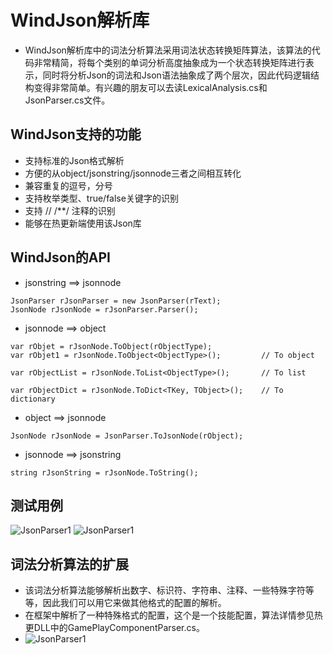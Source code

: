 # WindJson解析库
* WindJson解析库中的词法分析算法采用词法状态转换矩阵算法，该算法的代码非常精简，将每个类别的单词分析高度抽象成为一个状态转换矩阵进行表示，同时将分析Json的词法和Json语法抽象成了两个层次，因此代码逻辑结构变得非常简单。有兴趣的朋友可以去读LexicalAnalysis.cs和JsonParser.cs文件。

## WindJson支持的功能
* 支持标准的Json格式解析
* 方便的从object/jsonstring/jsonnode三者之间相互转化
* 兼容重复的逗号，分号
* 支持枚举类型、true/false关键字的识别
* 支持 // /**/ 注释的识别
* 能够在热更新端使用该Json库

## WindJson的API
* jsonstring ==> jsonnode
```
JsonParser rJsonParser = new JsonParser(rText);
JsonNode rJsonNode = rJsonParser.Parser();
```
* jsonnode ==> object
```
var rObjet = rJsonNode.ToObject(rObjectType);
var rObjet1 = rJsonNode.ToObject<ObjectType>();			// To object

var rObjectList = rJsonNode.ToList<ObjectType>();		// To list

var rObjectDict = rJsonNode.ToDict<TKey, TObject>();	// To dictionary
```
* object ==> jsonnode
```
JsonNode rJsonNode = JsonParser.ToJsonNode(rObject);
```

* jsonnode ==> jsonstring
```
string rJsonString = rJsonNode.ToString();
```

## 测试用例
![JsonParser1](https://github.com/winddyhe/knight/blob/master/Doc/res/images/json_1.png)
![JsonParser1](https://github.com/winddyhe/knight/blob/master/Doc/res/images/json_2.png)

## 词法分析算法的扩展
* 该词法分析算法能够解析出数字、标识符、字符串、注释、一些特殊字符等等，因此我们可以用它来做其他格式的配置的解析。
* 在框架中解析了一种特殊格式的配置，这个是一个技能配置，算法详情参见热更DLL中的GamePlayComponentParser.cs。
* ![JsonParser1](https://github.com/winddyhe/knight/blob/master/Doc/res/images/json_3.png)
